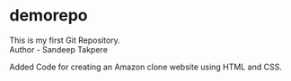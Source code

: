 # demorepo
This is my first Git Repository.
<br>
Author - Sandeep Takpere

Added Code for creating an Amazon clone website using HTML and CSS.